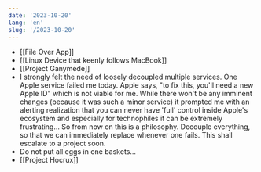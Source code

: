 ```yaml
---
date: '2023-10-20'
lang: 'en'
slug: '/2023-10-20'
---
```


- [[File Over App]]
- [[Linux Device that keenly follows MacBook]]
- [[Project Ganymede]]
- I strongly felt the need of loosely decoupled multiple services. One Apple service failed me today. Apple says, "to fix this, you'll need a new Apple ID" which is not viable for me. While there won't be any imminent changes (because it was such a minor service) it prompted me with an alerting realization that you can never have 'full' control inside Apple's ecosystem and especially for technophiles it can be extremely frustrating... So from now on this is a philosophy. Decouple everything, so that we can immediately replace whenever one fails. This shall escalate to a project soon.
- Do not put all eggs in one baskets...
- [[Project Hocrux]]
